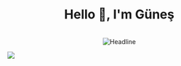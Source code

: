 
<h1 align="center">Hello 👋, I'm Güneş</h1>

<br/>

<div align=center>
  <img src="https://readme-typing-svg.herokuapp.com/?size=40&duration=3000&color=30DC72&center=true&vCenter=true&width=800&height=100&lines=I'm+an+Android+Developer" alt="Headline" />
</div>

![](https://raw.githubusercontent.com/zouariste/corona-runner/gh-pages/assets/corona-runner.gif)



